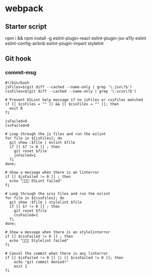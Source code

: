 # webpack

## Starter script
npm i && npm install -g eslint-plugin-react eslint-plugin-jsx-a11y eslint eslint-config-airbnb eslint-plugin-import stylelint

## Git hook
### commit-msg

```
#!/bin/bash
jsFiles=$(git diff --cached --name-only | grep '\.jsx\?$')
cssFiles=$(git diff --cached --name-only | grep '\.scss\?$')

# Prevent ESLint help message if no jsFiles or cssFiles matched
if [[ $jsFiles = "" ]] && [[ $cssFiles = "" ]]; then
  exit 0
fi

jsFailed=0
cssFailed=0

# Loop through the js files and run the eslint
for file in ${jsFiles}; do
  git show :$file | eslint $file
  if [[ $? != 0 ]] ; then
    git reset $file
    jsFailed=1
  fi
done;

# Show a message when there is an linterror
if [[ $jsFailed != 0 ]] ; then
  echo "🚫🚫🚫 ESLint failed"
fi

# Loop through the scss files and run the eslint
for file in ${cssFiles}; do
  git show :$file | stylelint $file
  if [[ $? != 0 ]] ; then
    git reset $file
    cssFailed=1
  fi
done;

# Show a message when there is an stylelinterror
if [[ $cssFailed != 0 ]] ; then
  echo "🚫🚫🚫 Stylelint failed"
fi

# Cancel the commit when there is any linterror
if [[ $jsFailed != 0 ]] || [[ $cssFailed != 0 ]]; then
	echo "git commit denied!"
	exit 1
fi
```
